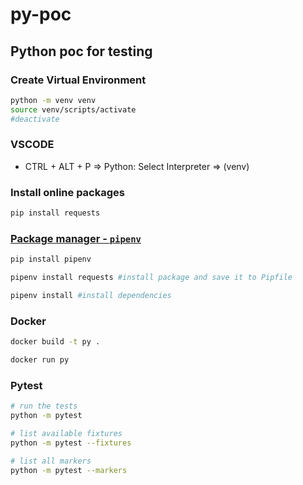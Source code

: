 # py-poc

## Python poc for testing

### Create Virtual Environment

```bash
python -m venv venv
source venv/scripts/activate
#deactivate
```

### VSCODE

- CTRL + ALT + P => Python: Select Interpreter => (venv)

### Install online packages

```bash
pip install requests
```

### [Package manager - `pipenv`](https://packaging.python.org/en/latest/tutorials/managing-dependencies/)

```bash
pip install pipenv

pipenv install requests #install package and save it to Pipfile

pipenv install #install dependencies
```

### Docker

```bash
docker build -t py .

docker run py
```

### Pytest

```bash
# run the tests
python -m pytest

# list available fixtures
python -m pytest --fixtures

# list all markers
python -m pytest --markers
```